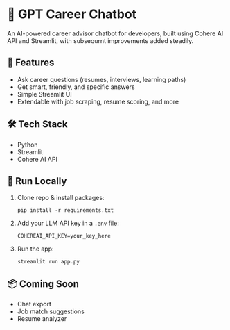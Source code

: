 # 🤖 GPT Career Chatbot

An AI-powered career advisor chatbot for developers, built using Cohere AI API and Streamlit, with subsequrnt improvements added steadily.

## 🔧 Features

- Ask career questions (resumes, interviews, learning paths)
- Get smart, friendly, and specific answers
- Simple Streamlit UI
- Extendable with job scraping, resume scoring, and more

## 🛠 Tech Stack

- Python
- Streamlit
- Cohere AI API

## 🚀 Run Locally

1. Clone repo & install packages:
    ```
    pip install -r requirements.txt
    ```

2. Add your LLM API key in a `.env` file:
    ```
    COHEREAI_API_KEY=your_key_here
    ```

3. Run the app:
    ```
    streamlit run app.py
    ```

## 📦 Coming Soon

- Chat export
- Job match suggestions
- Resume analyzer
